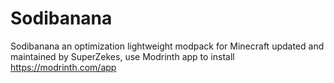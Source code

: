 # Sodibanana
Sodibanana an optimization lightweight modpack for Minecraft updated and maintained by SuperZekes, use Modrinth app to install https://modrinth.com/app
